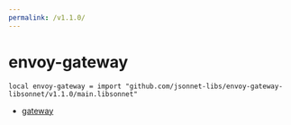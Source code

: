 ```yaml
---
permalink: /v1.1.0/
---
```


# envoy-gateway

```jsonnet
local envoy-gateway = import "github.com/jsonnet-libs/envoy-gateway-libsonnet/v1.1.0/main.libsonnet"
```



* [gateway](gateway/index.md)